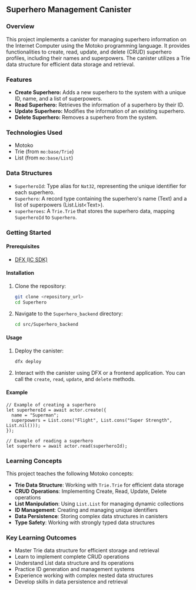 ## Superhero Management Canister

### Overview

This project implements a canister for managing superhero information on the Internet Computer using the Motoko programming language. It provides functionalities to create, read, update, and delete (CRUD) superhero profiles, including their names and superpowers. The canister utilizes a Trie data structure for efficient data storage and retrieval.

### Features

*   **Create Superhero:** Adds a new superhero to the system with a unique ID, name, and a list of superpowers.
*   **Read Superhero:** Retrieves the information of a superhero by their ID.
*   **Update Superhero:** Modifies the information of an existing superhero.
*   **Delete Superhero:** Removes a superhero from the system.

### Technologies Used

*   Motoko
*   Trie (from `mo:base/Trie`)
*   List (from `mo:base/List`)

### Data Structures

*   `SuperheroId`: Type alias for `Nat32`, representing the unique identifier for each superhero.
*   `Superhero`: A record type containing the superhero's name (Text) and a list of superpowers (List.List\<Text>).
*   `superheroes`: A `Trie.Trie` that stores the superhero data, mapping `SuperheroId` to `Superhero`.

### Getting Started

#### Prerequisites

*   [DFX (IC SDK)](https://internetcomputer.org/docs/current/developer-docs/setup/install/index.mdx)

#### Installation

1.  Clone the repository:

    ```bash
    git clone <repository_url>
    cd Superhero
    ```

2.  Navigate to the `Superhero_backend` directory:

    ```bash
    cd src/Superhero_backend
    ```

#### Usage

1.  Deploy the canister:

    ```bash
    dfx deploy
    ```

2.  Interact with the canister using DFX or a frontend application. You can call the `create`, `read`, `update`, and `delete` methods.

#### Example

```motoko
// Example of creating a superhero
let superheroId = await actor.create({
  name = "Superman";
  superpowers = List.cons("Flight", List.cons("Super Strength", List.nil()));
});

// Example of reading a superhero
let superhero = await actor.read(superheroId);
```

### Learning Concepts

This project teaches the following Motoko concepts:

- **Trie Data Structure**: Working with `Trie.Trie` for efficient data storage
- **CRUD Operations**: Implementing Create, Read, Update, Delete operations
- **List Manipulation**: Using `List.List` for managing dynamic collections
- **ID Management**: Creating and managing unique identifiers
- **Data Persistence**: Storing complex data structures in canisters
- **Type Safety**: Working with strongly typed data structures

### Key Learning Outcomes

- Master Trie data structure for efficient storage and retrieval
- Learn to implement complete CRUD operations
- Understand List data structure and its operations
- Practice ID generation and management systems
- Experience working with complex nested data structures
- Develop skills in data persistence and retrieval